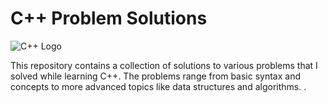 # C++ Problem Solutions

![C++ Logo](https://upload.wikimedia.org/wikipedia/commons/1/18/ISO_C%2B%2B_Logo.svg)

This repository contains a collection of solutions to various problems that I solved while learning C++. The problems range from basic syntax and concepts to more advanced topics like data structures and algorithms. .
